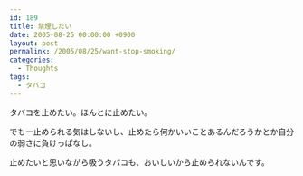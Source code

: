 ```yaml
---
id: 189
title: 禁煙したい
date: 2005-08-25 00:00:00 +0900
layout: post
permalink: /2005/08/25/want-stop-smoking/
categories:
  - Thoughts
tags:
  - タバコ
---
```

タバコを止めたい。ほんとに止めたい。
  
でもー止められる気はしないし、止めたら何かいいことあるんだろうかとか自分の弱さに負けっぱなし。

止めたいと思いながら吸うタバコも、おいしいから止められないんです。
